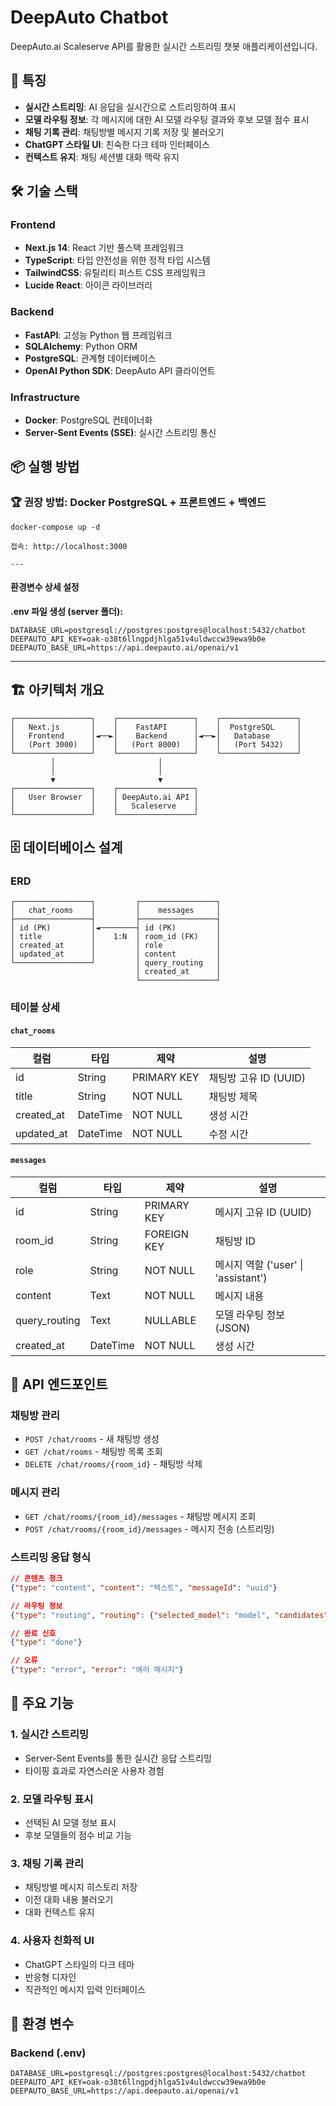 # DeepAuto Chatbot

DeepAuto.ai Scaleserve API를 활용한 실시간 스트리밍 챗봇 애플리케이션입니다.

## 🚀 특징

- **실시간 스트리밍**: AI 응답을 실시간으로 스트리밍하여 표시
- **모델 라우팅 정보**: 각 메시지에 대한 AI 모델 라우팅 결과와 후보 모델 점수 표시
- **채팅 기록 관리**: 채팅방별 메시지 기록 저장 및 불러오기
- **ChatGPT 스타일 UI**: 친숙한 다크 테마 인터페이스
- **컨텍스트 유지**: 채팅 세션별 대화 맥락 유지

## 🛠 기술 스택

### Frontend
- **Next.js 14**: React 기반 풀스택 프레임워크
- **TypeScript**: 타입 안전성을 위한 정적 타입 시스템
- **TailwindCSS**: 유틸리티 퍼스트 CSS 프레임워크
- **Lucide React**: 아이콘 라이브러리

### Backend
- **FastAPI**: 고성능 Python 웹 프레임워크
- **SQLAlchemy**: Python ORM
- **PostgreSQL**: 관계형 데이터베이스
- **OpenAI Python SDK**: DeepAuto API 클라이언트

### Infrastructure
- **Docker**: PostgreSQL 컨테이너화
- **Server-Sent Events (SSE)**: 실시간 스트리밍 통신

## 📦 실행 방법

### 🏆 권장 방법: Docker PostgreSQL + 프론트엔드 + 백엔드


```
docker-compose up -d

접속: http://localhost:3000

---
```

#### 환경변수 상세 설정

**.env 파일 생성 (server 폴더):**
```env
DATABASE_URL=postgresql://postgres:postgres@localhost:5432/chatbot
DEEPAUTO_API_KEY=oak-o38t6llngpdjhlga51v4uldwccw39ewa9b0e
DEEPAUTO_BASE_URL=https://api.deepauto.ai/openai/v1
```

</details>

---

## 🏗 아키텍처 개요

```
┌─────────────────┐    ┌─────────────────┐    ┌─────────────────┐
│   Next.js       │    │    FastAPI      │    │  PostgreSQL     │
│   Frontend      │◄──►│    Backend      │◄──►│   Database      │
│   (Port 3000)   │    │   (Port 8000)   │    │   (Port 5432)   │
└─────────────────┘    └─────────────────┘    └─────────────────┘
         │                       │
         │                       │
         ▼                       ▼
┌─────────────────┐    ┌─────────────────┐
│   User Browser  │    │ DeepAuto.ai API │
│                 │    │   Scaleserve    │
└─────────────────┘    └─────────────────┘
```

## 🗄 데이터베이스 설계

### ERD
```
┌─────────────────┐         ┌─────────────────┐
│   chat_rooms    │         │    messages     │
├─────────────────┤         ├─────────────────┤
│ id (PK)         │◄────────┤ id (PK)         │
│ title           │    1:N  │ room_id (FK)    │
│ created_at      │         │ role            │
│ updated_at      │         │ content         │
└─────────────────┘         │ query_routing   │
                            │ created_at      │
                            └─────────────────┘
```

### 테이블 상세

#### `chat_rooms`
| 컬럼 | 타입 | 제약 | 설명 |
|------|------|------|------|
| id | String | PRIMARY KEY | 채팅방 고유 ID (UUID) |
| title | String | NOT NULL | 채팅방 제목 |
| created_at | DateTime | NOT NULL | 생성 시간 |
| updated_at | DateTime | NOT NULL | 수정 시간 |

#### `messages`
| 컬럼 | 타입 | 제약 | 설명 |
|------|------|------|------|
| id | String | PRIMARY KEY | 메시지 고유 ID (UUID) |
| room_id | String | FOREIGN KEY | 채팅방 ID |
| role | String | NOT NULL | 메시지 역할 ('user' \| 'assistant') |
| content | Text | NOT NULL | 메시지 내용 |
| query_routing | Text | NULLABLE | 모델 라우팅 정보 (JSON) |
| created_at | DateTime | NOT NULL | 생성 시간 |

## 🔧 API 엔드포인트

### 채팅방 관리
- `POST /chat/rooms` - 새 채팅방 생성
- `GET /chat/rooms` - 채팅방 목록 조회
- `DELETE /chat/rooms/{room_id}` - 채팅방 삭제

### 메시지 관리
- `GET /chat/rooms/{room_id}/messages` - 채팅방 메시지 조회
- `POST /chat/rooms/{room_id}/messages` - 메시지 전송 (스트리밍)

### 스트리밍 응답 형식
```json
// 콘텐츠 청크
{"type": "content", "content": "텍스트", "messageId": "uuid"}

// 라우팅 정보
{"type": "routing", "routing": {"selected_model": "model", "candidates": [...]}}

// 완료 신호
{"type": "done"}

// 오류
{"type": "error", "error": "에러 메시지"}
```

## 🎯 주요 기능

### 1. 실시간 스트리밍
- Server-Sent Events를 통한 실시간 응답 스트리밍
- 타이핑 효과로 자연스러운 사용자 경험

### 2. 모델 라우팅 표시
- 선택된 AI 모델 정보 표시
- 후보 모델들의 점수 비교 기능

### 3. 채팅 기록 관리
- 채팅방별 메시지 히스토리 저장
- 이전 대화 내용 불러오기
- 대화 컨텍스트 유지

### 4. 사용자 친화적 UI
- ChatGPT 스타일의 다크 테마
- 반응형 디자인
- 직관적인 메시지 입력 인터페이스

## 🔐 환경 변수

### Backend (.env)
```
DATABASE_URL=postgresql://postgres:postgres@localhost:5432/chatbot
DEEPAUTO_API_KEY=oak-o38t6llngpdjhlga51v4uldwccw39ewa9b0e
DEEPAUTO_BASE_URL=https://api.deepauto.ai/openai/v1
```
